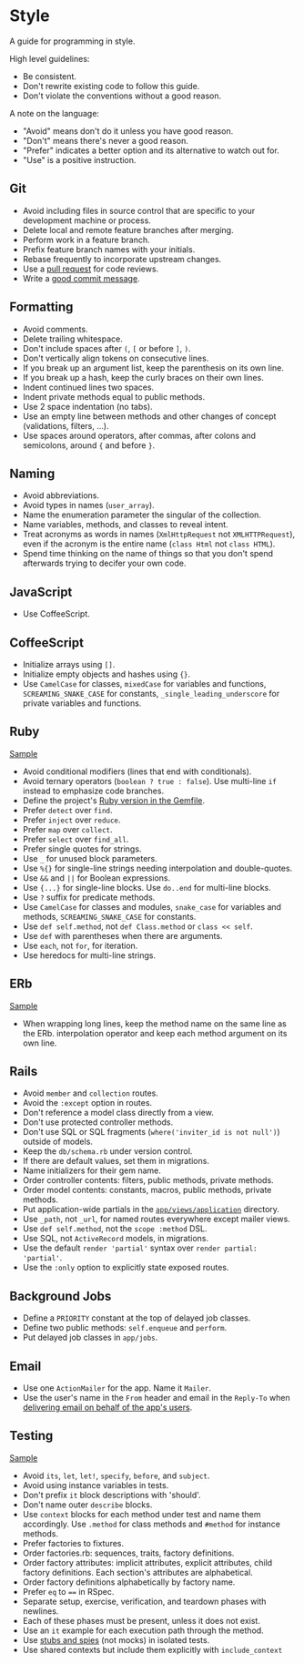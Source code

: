 Style
=====

A guide for programming in style.

High level guidelines:

* Be consistent.
* Don't rewrite existing code to follow this guide.
* Don't violate the conventions without a good reason.

A note on the language:

* "Avoid" means don't do it unless you have good reason.
* "Don't" means there's never a good reason.
* "Prefer" indicates a better option and its alternative to watch out for.
* "Use" is a positive instruction.

Git
---

* Avoid including files in source control that are specific to your
  development machine or process.
* Delete local and remote feature branches after merging.
* Perform work in a feature branch.
* Prefix feature branch names with your initials.
* Rebase frequently to incorporate upstream changes.
* Use a [pull request](http://goo.gl/Kmdee) for code reviews.
* Write a [good commit message](http://goo.gl/w11us).

Formatting
----------

* Avoid comments.
* Delete trailing whitespace.
* Don't include spaces after `(`, `[` or before `]`, `)`.
* Don't vertically align tokens on consecutive lines.
* If you break up an argument list, keep the parenthesis on its own line.
* If you break up a hash, keep the curly braces on their own lines.
* Indent continued lines two spaces.
* Indent private methods equal to public methods.
* Use 2 space indentation (no tabs).
* Use an empty line between methods and other changes of concept (validations, filters, ...).
* Use spaces around operators, after commas, after colons and semicolons, around
  `{` and before `}`.

Naming
------

* Avoid abbreviations.
* Avoid types in names (`user_array`).
* Name the enumeration parameter the singular of the collection.
* Name variables, methods, and classes to reveal intent.
* Treat acronyms as words in names (`XmlHttpRequest` not `XMLHTTPRequest`),
  even if the acronym is the entire name (`class Html` not `class HTML`).
* Spend time thinking on the name of things so that you don't spend afterwards
  trying to decifer your own code.

JavaScript
----------

* Use CoffeeScript.

CoffeeScript
------------

* Initialize arrays using `[]`.
* Initialize empty objects and hashes using `{}`.
* Use `CamelCase` for classes, `mixedCase` for variables and functions,
  `SCREAMING_SNAKE_CASE` for constants, `_single_leading_underscore` for
  private variables and functions.

Ruby
----

[Sample](/groupbuddies/guides/blob/master/style/samples/ruby.rb)

* Avoid conditional modifiers (lines that end with conditionals).
* Avoid ternary operators (`boolean ? true : false`). Use multi-line `if`
  instead to emphasize code branches.
* Define the project's [Ruby version in the
  Gemfile](http://gembundler.com/man/gemfile.5.html#RUBY-ruby-).
* Prefer `detect` over `find`.
* Prefer `inject` over `reduce`.
* Prefer `map` over `collect`.
* Prefer `select` over `find_all`.
* Prefer single quotes for strings.
* Use `_` for unused block parameters.
* Use `%{}` for single-line strings needing interpolation and double-quotes.
* Use `&&` and `||` for Boolean expressions.
* Use `{...}` for single-line blocks. Use `do..end` for multi-line blocks.
* Use `?` suffix for predicate methods.
* Use `CamelCase` for classes and modules, `snake_case` for variables and
  methods, `SCREAMING_SNAKE_CASE` for constants.
* Use `def self.method`, not `def Class.method` or `class << self`.
* Use `def` with parentheses when there are arguments.
* Use `each`, not `for`, for iteration.
* Use heredocs for multi-line strings.

ERb
---

[Sample](/groupbuddies/guides/blob/master/style/samples/erb.rb)

* When wrapping long lines, keep the method name on the same line as the ERb.
  interpolation operator and keep each method argument on its own line.

Rails
-----

* Avoid `member` and `collection` routes.
* Avoid the `:except` option in routes.
* Don't reference a model class directly from a view.
* Don't use protected controller methods.
* Don't use SQL or SQL fragments (`where('inviter_id is not null')`) outside
  of models.
* Keep the `db/schema.rb` under version control.
* If there are default values, set them in migrations.
* Name initializers for their gem name.
* Order controller contents: filters, public methods, private methods.
* Order model contents: constants, macros, public methods, private methods.
* Put application-wide partials in the
  [`app/views/application`](http://goo.gl/5Z8Vv) directory.
* Use `_path`, not `_url`, for named routes everywhere except mailer views.
* Use `def self.method`, not the `scope :method` DSL.
* Use SQL, not `ActiveRecord` models, in migrations.
* Use the default `render 'partial'` syntax over `render partial: 'partial'`.
* Use the `:only` option to explicitly state exposed routes.

Background Jobs
---------------

* Define a `PRIORITY` constant at the top of delayed job classes.
* Define two public methods: `self.enqueue` and `perform`.
* Put delayed job classes in `app/jobs`.

Email
-----

* Use one `ActionMailer` for the app. Name it `Mailer`.
* Use the user's name in the `From` header and email in the `Reply-To` when
  [delivering email on behalf of the app's users](http://goo.gl/5w1ck).

Testing
-------

[Sample](/groupbuddies/guides/blob/master/style/samples/testing.rb)

* Avoid `its`, `let`, `let!`, `specify`, `before`, and `subject`.
* Avoid using instance variables in tests.
* Don't prefix `it` block descriptions with 'should'.
* Don't name outer `describe` blocks.
* Use `context` blocks for each method under test and name them accordingly. Use `.method`
  for class methods and `#method` for instance methods.
* Prefer factories to fixtures.
* Order factories.rb: sequences, traits, factory definitions.
* Order factory attributes: implicit attributes, explicit attributes,
  child factory definitions. Each section's attributes are alphabetical.
* Order factory definitions alphabetically by factory name.
* Prefer `eq` to `==` in RSpec.
* Separate setup, exercise, verification, and teardown phases with newlines.
* Each of these phases must be present, unless it does not exist.
* Use an `it` example for each execution path through the method.
* Use [stubs and spies](http://goo.gl/EciDJ) (not mocks) in isolated tests.
* Use shared contexts but include them explicitly with `include_context`
